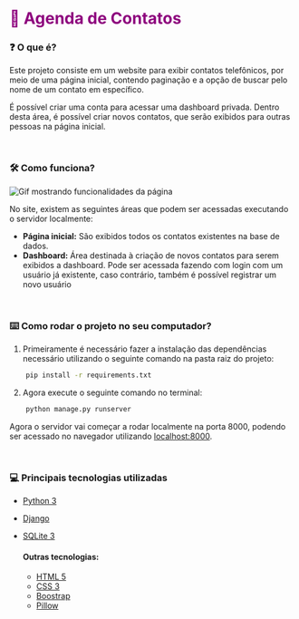 <h1 style="color: #8E007E">📔 Agenda de Contatos</h1>

### **❓ O que é?**

Este projeto consiste em um website para exibir contatos telefônicos, por meio de uma página inicial, contendo paginação
e a opção de buscar pelo nome de um contato em específico.

É possível criar uma conta para acessar uma dashboard privada. Dentro desta área, é possível criar novos contatos, que serão exibidos para outras pessoas na página inicial.

<br>

### **🛠 Como funciona?**

![Gif mostrando funcionalidades da página](GIF_Agenda.gif)

No site, existem as seguintes áreas que podem ser acessadas executando o servidor localmente:
* **Página inicial:** São exibidos todos os contatos existentes na base de dados.
* **Dashboard:** Área destinada à criação de novos contatos para serem exibidos a dashboard. Pode ser acessada fazendo com login com um usuário já existente, caso contrário, também é possível registrar um novo usuário

<br>

### **⌨️ Como rodar o projeto no seu computador?**

1. Primeiramente é necessário fazer a instalação das dependências necessário utilizando o seguinte comando na pasta raiz do projeto:

```bash
    pip install -r requirements.txt
```

2. Agora execute o seguinte comando no terminal:

```bash
    python manage.py runserver
```

Agora o servidor vai começar a rodar localmente na porta 8000, podendo ser acessado no navegador utilizando [localhost:8000](localhost:8000).

<br>

### **💻 Principais tecnologias utilizadas**
* [Python 3](https://www.python.org/)
* [Django](https://www.djangoproject.com/)
* [SQLite 3](https://www.sqlite.org/index.html)

    #### **Outras tecnologias:**

    * [HTML 5](https://www.w3schools.com/html/default.asp)
    * [CSS 3](https://www.w3schools.com/css/)
    * [Boostrap](https://getbootstrap.com/)
    * [Pillow](https://pillow.readthedocs.io/en/stable/)

